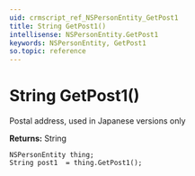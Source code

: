 ```yaml
---
uid: crmscript_ref_NSPersonEntity_GetPost1
title: String GetPost1()
intellisense: NSPersonEntity.GetPost1
keywords: NSPersonEntity, GetPost1
so.topic: reference
---
```


# String GetPost1()

Postal address, used in Japanese versions only

**Returns:** String

```crmscript
NSPersonEntity thing;
String post1  = thing.GetPost1();
```


